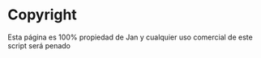 # Copyright
Esta página es 100% propiedad de Jan y cualquier uso comercial de este script será penado

